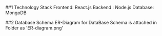 ##1 Technology Stack
Frontend: React.js
Backend : Node.js
Database: MongoDB

##2 Database Schema
ER-Diagram for DataBase Schema is attached in Folder as 'ER-diagram.png'

